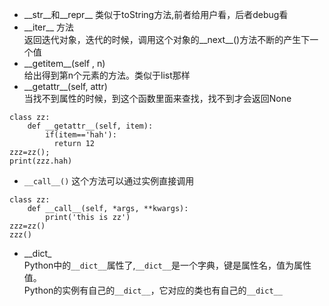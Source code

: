 - \_\_str\_\_和\_\_repr\_\_  类似于toString方法,前者给用户看，后者debug看
- \_\_iter\_\_ 方法  
返回迭代对象，迭代的时候，调用这个对象的\_\_next\_\_()方法不断的产生下一个值
- \_\_getitem\_\_(self , n)  
给出得到第n个元素的方法。类似于list那样
- \_\_getattr\_\_(self, attr)  
当找不到属性的时候，到这个函数里面来查找，找不到才会返回None
```
class zz:
    def __getattr__(self, item):
        if(item=='hah'):
          return 12
zzz=zz();
print(zzz.hah)
```
-  `__call__()`  这个方法可以通过实例直接调用
```
class zz:
    def __call__(self, *args, **kwargs):
        print('this is zz')
zzz=zz()
zzz()
```
- \_\_dict\_\
Python中的`__dict__`属性了,`__dict__`是一个字典，键是属性名，值为属性值。  
Python的实例有自己的`__dict__`，它对应的类也有自己的`__dict__`



